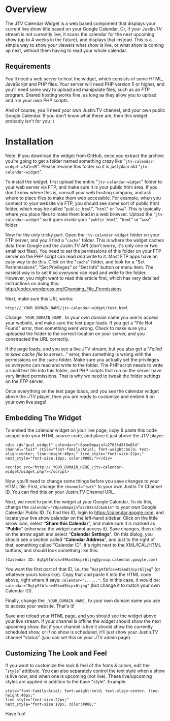 # Overview

The JTV Calendar Widget is a web based component that displays your current live show title based on your Google Calendar.  Or, if your Justin.TV stream is not currently live, it scans the calendar for the next upcoming show (up to 4 weeks in the future), and displays that instead.  This is a simple way to show your viewers what show is live, or what show is coming up next, without them having to read your whole calendar.

## Requirements

You'll need a web server to host the widget, which consists of some HTML, JavaScript and PHP files.  Your server will need PHP version 5 or higher, and you'll need some way to upload and manipulate files, such as an FTP program.  Shared hosting works fine, as long as they allow you to upload and run your own PHP scripts.

And of course, you'll need your own Justin.TV channel, and your own public Google Calendar.  If you don't know what these are, then this widget probably isn't for you :)

# Installation

Note: If you download the widget from GitHub, once you extract the archive you're going to get a folder named something crazy like "`jtv-calendar-widget-a541ed5`".  Please rename this folder so it is just plain old "`jtv-calendar-widget`".

To install the widget, first upload the entire "`jtv-calendar-widget`" folder to your web server via FTP, and make sure it is your public html area.  If you don't know where this is, consult your web hosting company, and ask where to place files to make them web accessible.  For example, when you connect to your website via FTP, you should see some sort of public html folder, which may be called "`public_html`", "`html`" or "`www`".  This is typically where you place files to make them load in a web browser.  Upload the "`jtv-calendar-widget`" so it goes *inside* your "`public_html`", "`html`" or "`www`" folder.

Now for the only tricky part.  Open the `jtv-calendar-widget` folder on your FTP server, and you'll find a "`cache`" folder.  This is where the widget caches data from Google and the Justin.TV API (don't worry, it's only one or two small text files).  You need to set the permissions of this folder on your FTP server so the PHP script can read *and* write to it.  Most FTP apps have an easy way to do this.  Click on the "`cache`" folder, and look for a "Set Permmissions", "Set Privileges" or "Get Info" button or menu item.  The easiest way is to set it so *everyone* can read and write to the folder.  However, you might want to read this article first, which has very detailed instructions on doing this: <http://codex.wordpress.org/Changing_File_Permissions>

Next, make sure this URL works:

	http://_YOUR_DOMAIN_NAME/jtv-calendar-widget/test.html

Change `_YOUR_DOMAIN_NAME_` to your own domain name you use to access your website, and make sure the test page loads.  If you get a "File Not Found" error, then something went wrong.  Check to make sure you uploaded the folder to the correct location on your server, and you constructed the URL correctly.

If the page loads, and you see a live JTV stream, but you also get a "*Failed to save cache file to server...*" error, then something is wrong with the permissions on the `cache` folder.  Make sure you actually set the privileges so *everyone* can read and write to the folder.  The PHP script needs to write a small text file into this folder, and PHP scripts that run on the server have very limited permissions.  That is why we need to tweak the folder settings on the FTP server.

Once everything on the test page loads, and you see the calendar widget above the JTV player, then you are ready to customize and embed it on your own live page!

## Embedding The Widget

To embed the calendar widget on your live page, copy & paste this code snippet into your HTML source code, and place it just above the JTV player:

	<div id="gcal_widget" calendar="r8psn8mpajnfa2703k43l6o014" channel="twit" style="font-family:Arial; font-weight:bold; text-align:center; line-height:40px;" live_style="font-size:22px;" next_style="font-size:18px; color:#888;"></div>
	
	<script src="http://_YOUR_DOMAIN_HERE_/jtv-calendar-widget/widget.php"></script>

Now, you'll need to change some things before you save changes to your HTML file.  First, change the `channel="twit"` to your own Justin.TV Channel ID.  You can find this on your Justin.TV Channel URL.

Next, we need to point the widget at *your* Google Calendar.  To do this, change the `calendar="r8psn8mpajnfa2703k43l6o014"` to your own Google Calendar Public ID.  To find this ID, login to <https://calendar.google.com>, and locate your live show calendar on the left-hand sidebar.  Click on the little arrow icon, select "**Share this Calendar**", and make sure it is marked as "**Public**" (otherwise the widget cannot access it).  Save changes, then click on the arrow again and select "**Calendar Settings**".  On this dialog, you should see a section called "**Calendar Address**", and just to the right of that, something called "Calendar ID".  It's right next to the XML/ICAL/HTML buttons, and should look something like this:

	(Calendar ID: 8qtp9fbfosv49knd5hcpr6ljeg@group.calendar.google.com)

You want the first part of that ID, i.e. the "`8qtp9fbfosv49knd5hcpr6ljeg`" (or whatever yours looks like).  Copy that and paste it into the HTML code above, right where it says: `calendar="......"`.  So in this case, it would be: `calendar="8qtp9fbfosv49knd5hcpr6ljeg"` (but change it to match your own Calendar ID).

Finally, change the `_YOUR_DOMAIN_NAME_` to your own domain name you use to access your website.  That's it!

Save and reload your HTML page, and you should see the widget above your live stream.  If your channel is offline the widget should show the next upcoming show.  But if your channel is live it should show the currently scheduled show, or if no show is scheduled, it'll just show your Justin.TV channel "status" (you can set this on your JTV admin page).

## Customizing The Look and Feel

If you want to customize the look & feel of the fonts & colors, edit the "`style`" atttibute.  You can also separately control the text style when a show is live now, and when one is upcoming (not live).  These live/upcoming styles are applied in addition to the base "style".  Example:

	style="font-family:Arial; font-weight:bold; text-align:center; line-height:40px;"
	live_style="font-size:22px;"
	next_style="font-size:18px; color:#888;"

Have fun!
